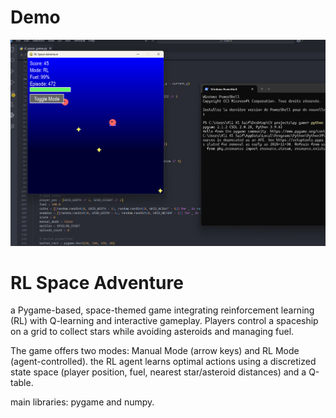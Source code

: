 # Demo
[![Watch the video](/thumbnail.png)](https://youtu.be/-SEVWrDj25g)

# RL Space Adventure

 a Pygame-based, space-themed game integrating reinforcement learning (RL) with Q-learning and interactive gameplay. Players control a spaceship on a grid to collect stars 
while avoiding asteroids and managing fuel. 


The game offers two modes: Manual Mode (arrow keys) and RL Mode (agent-controlled). 
the RL agent learns optimal actions using a discretized state space (player position, fuel, nearest star/asteroid distances) and a Q-table. 

main libraries: pygame and numpy.

